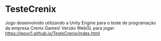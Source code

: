 # TesteCrenix
Jogo desenvolvido utilizando a Unity Engine para o teste de programação da empresa Crenix Games!
Versão WebGL para jogar: https://leovc1.github.io/TesteCrenix/index.html
